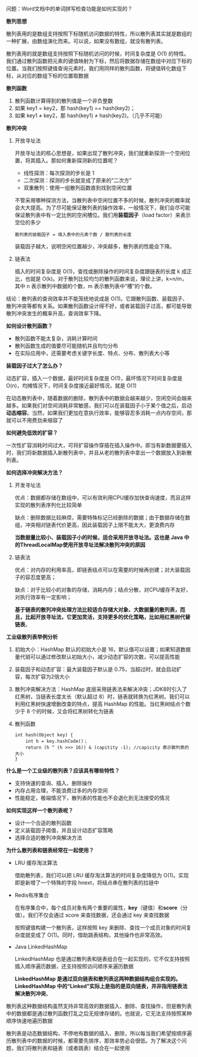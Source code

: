 问题：Word文档中的单词拼写检查功能是如何实现的？

**散列思想**

散列表用的是数组支持按照下标随机访问数据的特性，所以散列表其实就是数组的一种扩展，由数组演化而来。可以说，如果没有数组，就没有散列表。

散列表用的就是数组支持按照下标随机访问的时候，时间复杂度是 O(1) 的特性。我们通过散列函数把元素的键值映射为下标，然后将数据存储在数组中对应下标的位置。当我们按照键值查询元素时，我们用同样的散列函数，将键值转化数组下标，从对应的数组下标的位置取数据

**散列函数**

1. 散列函数计算得到的散列值是一个非负整数
2. 如果 key1 = key2，那 hash(key1) == hash(key2)；
3. 如果 key1 ≠ key2，那 hash(key1) ≠ hash(key2)。（几乎不可能）

**散列冲突**

1. 开放寻址法

   开放寻址法的核心思想是，如果出现了散列冲突，我们就重新探测一个空闲位置，将其插入。那如何重新探测新的位置呢？

   - 线性探测：每次探测的步长是 1
   - 二次探测：探测的步长就变成了原来的“二次方”
   - 双重散列：使用一组散列函数直到找到空闲位置

   不管采用哪种探测方法，当散列表中空闲位置不多的时候，散列冲突的概率就会大大提高。为了尽可能保证散列表的操作效率，一般情况下，我们会尽可能保证散列表中有一定比例的空闲槽位。我们用**装载因子**（load factor）来表示空位的多少

   ```
   散列表的装载因子 = 填入表中的元素个数 / 散列表的长度
   ```

   装载因子越大，说明空闲位置越少，冲突越多，散列表的性能会下降。

2. 链表法

   插入的时间复杂度是 O(1)，查找或删除操作的时间复杂度跟链表的长度 k 成正比，也就是 O(k)。对于散列比较均匀的散列函数来说，理论上讲，k=n/m，其中 n 表示散列中数据的个数，m 表示散列表中“槽”的个数。

结论：散列表的查询效率并不能笼统地说成是 O(1)。它跟散列函数、装载因子、散列冲突等都有关系。如果散列函数设计得不好，或者装载因子过高，都可能导致散列冲突发生的概率升高，查询效率下降。

**如何设计散列函数？**

- 散列函数不能太复杂，消耗计算时间
- 散列函数生成的值要尽可能随机并且均匀分布
- 在实际应用中，还需要考虑关键字长度、特点、分布、散列表大小等

**装载因子过大了怎么办？**

动态扩容，插入一个数据，最好时间复杂度是 O(1)，最坏情况下时间复杂度是 O(n)，均摊情况下，时间复杂度接近最好情况，就是 O(1)

在动态散列表中，随着数据的删除，散列表中的数据会越来越少，空闲空间会越来越多。如果我们对空间消耗非常敏感，我们可以在装载因子小于某个值之后，启动**动态缩容**。当然，如果我们更加在意执行效率，能够容忍多消耗一点内存空间，那就可以不用费劲来缩容了

**如何避免低效的扩容？**

一次性扩容消耗时间过大，可将扩容操作穿插在插入操作中。即当有新数据要插入时，我们将新数据插入新散列表中，并且从老的散列表中拿出一个数据放入到新散列表。

**如何选择冲突解决方法？**

1. 开发寻址法

   优点：数据都存储在数组中，可以有效利用CPU缓存加快查询速度，而且这样实现的散列表序列化比较简单

   缺点：删除数据比较麻烦，需要特殊标记已经删除的数据；由于数据存储在数组，冲突相对链表代价更高，因此装载因子上限不能太大，更浪费内存

   **当数据量比较小、装载因子小的时候，适合采用开放寻址法。这也是 Java 中的ThreadLocalMap使用开放寻址法解决散列冲突的原因**

2. 链表法

   优点：对内存的利用率高，即链表结点可以在需要的时候再创建；对大装载因子的容忍度更高；

   缺点：对于比较小的对象的存储，消耗内存；结点分散，对CPU缓存不友好，对执行效率有一定影响；

   **基于链表的散列冲突处理方法比较适合存储大对象、大数据量的散列表，而且，比起开放寻址法，它更加灵活，支持更多的优化策略，比如用红黑树代替链表**。

**工业级散列表举例分析**

1. 初始大小：HashMap 默认的初始大小是 16，默认值可以设置；如果知道数据量代销可以通过修改默认初始大小，减少动态扩容的次数，可以提高性能

2. 装载因子和动态扩容：最大装载因子默认是 0.75，当超过时，就会启动扩容，每次扩容为2倍大小

3. 散列冲突解决方法：HashMap 底层采用链表法来解决冲突；JDK8时引入了红黑树，当链表长度太长（默认超过 8）时，链表就转换为红黑树。我们可以利用红黑树快速增删改查的特点，提高 HashMap 的性能。当红黑树结点个数少于 8 个的时候，又会将红黑树转化为链表

4. 散列函数

   ```
   int hash(Object key) {
       int h = key.hashCode()；
       return (h ^ (h >>> 16)) & (capitity -1); //capicity 表示散列表的大小
   }
   ```

**什么是一个工业级的散列表？应该具有哪些特性？**

- 支持快速的查询、插入、删除操作
- 内存占用合理，不能浪费过多的内存空间
- 性能稳定，极端情况下，散列表的性能也不会退化到无法接受的情况

**如何实现这样一个散列表呢？**

- 设计一个合适的散列函数
- 定义装载因子阈值，并且设计动态扩容策略
- 选择合适的散列冲突解决方法

**为什么散列表和链表经常在一起使用？**

- LRU 缓存淘汰算法

  借助散列表，我们可以把 LRU 缓存淘汰算法的时间复杂度降低为 O(1)。实现即是新增了一个特殊的字段 hnext，将结点串在散列表的拉链中

- Redis有序集合

  在有序集合中，每个成员对象有两个重要的属性，**key**（键值）和**score**（分值）。我们不仅会通过 score 来查找数据，还会通过 key 来查找数据

  按照键值构建一个散列表，这样按照 key 来删除、查找一个成员对象的时间复杂度就变成了 O(1)。同时，借助跳表结构，其他操作也非常高效。

- Java LinkedHashMap

  LinkedHashMap 也是通过散列表和链表组合在一起实现的，它不仅支持按照插入顺序遍历数据，还支持按照访问顺序来遍历数据

  **LinkedHashMap 是通过双向链表和散列表这两种数据结构组合实现的。LinkedHashMap 中的“Linked”实际上是指的是双向链表，并非指用链表法解决散列冲突**。

散列表这种数据结构虽然支持非常高效的数据插入、删除、查找操作，但是散列表中的数据都是通过散列函数打乱之后无规律存储的。也就说，它无法支持按照某种顺序快速地遍历数据

散列表是动态数据结构，不停地有数据的插入、删除，所以每当我们希望按顺序遍历散列表中的数据的时候，都需要先排序，那效率势必会很低。为了解决这个问题，我们将散列表和链表（或者跳表）结合在一起使用